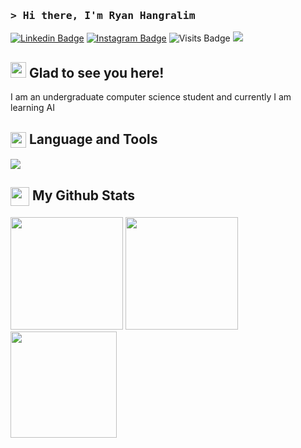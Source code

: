 ### <samp>&gt; Hi there, I'm Ryan Hangralim </samp>

[![Linkedin Badge](https://img.shields.io/badge/-LinkedIn-0e76a8?style=flat-square&logo=Linkedin&logoColor=white)](https://www.linkedin.com/in/ryanhangralim)
[![Instagram Badge](https://img.shields.io/badge/-Instagram-e4405f?style=flat-square&logo=Instagram&logoColor=white)](https://www.instagram.com/ryan.h_22)
![Visits Badge](https://badges.pufler.dev/visits/Ryanhangralim/Ryanhangralim)
<img src="https://user-images.githubusercontent.com/73097560/115834477-dbab4500-a447-11eb-908a-139a6edaec5c.gif">

## <img src="https://media.giphy.com/media/hvRJCLFzcasrR4ia7z/giphy.gif" width="25"> **Glad to see you here!**

I am an undergraduate computer science student and currently I am learning AI

## <img align="center" src="https://media2.giphy.com/media/QssGEmpkyEOhBCb7e1/giphy.gif?cid=ecf05e47a0n3gi1bfqntqmob8g9aid1oyj2wr3ds3mg700bl&rid=giphy.gif" width ="25"><b> Language and Tools</b>

<img src="https://skillicons.dev/icons?i=vscode,figma,github,discord,git,c,cpp,python,java,sqlite,mysql&perline=14" />

## <img align="center" src="https://media.giphy.com/media/iY8CRBdQXODJSCERIr/giphy.gif" width="30"><b> My Github Stats </b>

<p>
  <img height="180em" src="https://github-readme-stats.vercel.app/api?username=Ryanhangralim&theme=dark&show_icons=true&hide_border=true&&count_private=true&include_all_commits=true" />
  <img height="180em" src="https://github-readme-stats.vercel.app/api/top-langs/?username=Ryanhangralim&theme=dark&exclude_repo=KNN-Image-Classification&show_icons=true&hide_border=true&layout=compact&langs_count=8"/>
  <img height="170em" src="https://github-readme-streak-stats.herokuapp.com/?user=Ryanhangralim&theme=dark&hide_border=true"/>

</p>
